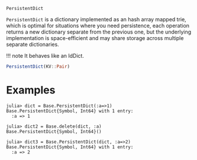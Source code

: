 ```
PersistentDict
```

`PersistentDict` is a dictionary implemented as an hash array mapped trie, which is optimal for situations where you need persistence, each operation returns a new dictionary separate from the previous one, but the underlying implementation is space-efficient and may share storage across multiple separate dictionaries.

!!! note
    It behaves like an IdDict.


```julia
PersistentDict(KV::Pair)
```

# Examples

```jldoctest
julia> dict = Base.PersistentDict(:a=>1)
Base.PersistentDict{Symbol, Int64} with 1 entry:
  :a => 1

julia> dict2 = Base.delete(dict, :a)
Base.PersistentDict{Symbol, Int64}()

julia> dict3 = Base.PersistentDict(dict, :a=>2)
Base.PersistentDict{Symbol, Int64} with 1 entry:
  :a => 2
```
